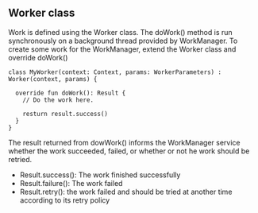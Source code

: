 ## Worker class
Work is defined using the Worker class. The doWork() method is run synchronously  on a background thread provided by WorkManager. To create some work for the WorkManager, extend the Worker class and override doWork()
```
class MyWorker(context: Context, params: WorkerParameters) : Worker(context, params) {
  
  override fun doWork(): Result {
    // Do the work here. 
    
    resturn result.success()
  }
}
```
The result returned from dowWork() informs the WorkManager service whether the work succeeded, failed, or whether or not he work should be retried.
- Result.success(): The work finished successfully
- Result.failure(): The work failed
- Result.retry(): the work failed and should be tried at another time according to its retry policy
